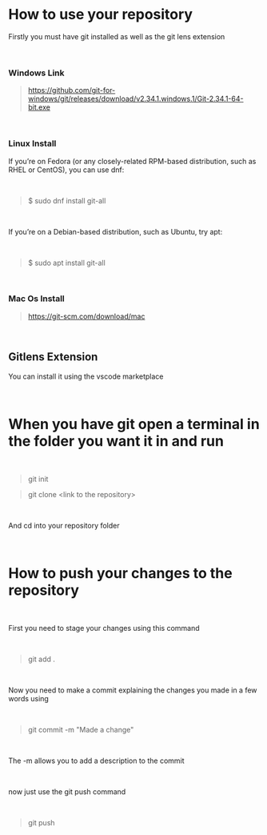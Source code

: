 <br>

# How to use your repository

Firstly you must have git installed as well as the git lens extension

<br>

### **Windows Link**

> https://github.com/git-for-windows/git/releases/download/v2.34.1.windows.1/Git-2.34.1-64-bit.exe

<br>

### **Linux Install**

If you’re on Fedora (or any closely-related RPM-based distribution, such as RHEL or CentOS), you can use dnf:

<br>

> $ sudo dnf install git-all

<br>

If you’re on a Debian-based distribution, such as Ubuntu, try apt:

<br>

> $ sudo apt install git-all

<br>

### **Mac Os Install**

> https://git-scm.com/download/mac

<br>

## **Gitlens Extension**

You can install it using the vscode marketplace 

<br>

# When you have git open a terminal in the folder you want it in and run

<br>

> git init

> git clone \<link to the repository>

<br>

And cd into your repository folder

<br>

# How to push your changes to the repository

<br>

First you need to stage your changes using this command

<br>

> git add .

<br>

Now you need to make a commit explaining the changes you made
in a few words using

<br>

> git commit -m "Made a change"

<br>

The -m allows you to add a description to the commit

<br>

now just use the git push command

<br>

> git push

